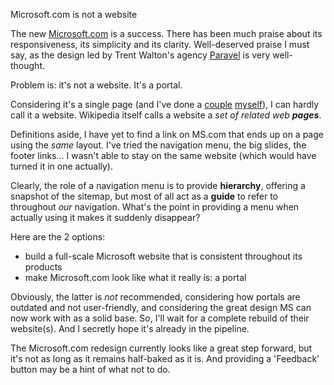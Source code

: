 Microsoft.com is not a website

The new [Microsoft.com](http://www.microsoft.com/en-us/default.aspx) is a success. There has been much praise about its responsiveness, its simplicity and its clarity. Well-deserved praise I must say, as the design led by Trent Walton's agency [Paravel](http://paravelinc.com/) is very well-thought.

Problem is: it's not a website. It's a portal.

Considering it's a single page (and I've done a [couple](http://www.cambodiavietnam2010.com/) [myself](http://reachthethrone.com/)), I can hardly call it a website. Wikipedia itself calls a website a *set of related web **pages***.

Definitions aside, I have yet to find a link on MS.com that ends up on a page using the *same* layout. I've tried the navigation menu, the big slides, the footer links... I wasn't able to stay on the same website (which would have turned it in one actually).

Clearly, the role of a navigation menu is to provide **hierarchy**, offering a snapshot of the sitemap, but most of all act as a **guide** to refer to throughout *our* navigation. What's the point in providing a menu when actually using it makes it suddenly disappear?

Here are the 2 options:

* build a full-scale Microsoft website that is consistent throughout its products
* make Microsoft.com look like what it really is: a portal

Obviously, the latter is *not* recommended, considering how portals are outdated and not user-friendly, and considering the great design MS can now work with as a solid base.
So, I'll wait for a complete rebuild of their website(s). And I secretly hope it's already in the pipeline.

The Microsoft.com redesign currently looks like a great step forward, but it's not as long as it remains half-baked as it is. And providing a 'Feedback' button may be a hint of what not to do.
